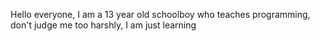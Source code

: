 Hello everyone, I am a 13 year old schoolboy who teaches programming, don't judge me too harshly, I am just learning
<!--
Novareak/Novareak is a ✨ special ✨ repository because its `README.md` (this file) appears on your GitHub profile.
You can click the Preview link to take a look at your changes.
--->
